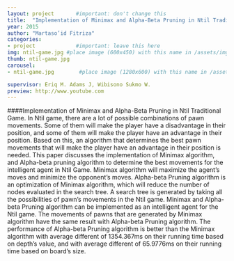 ```yaml
---
layout: project       #important: don't change this
title:  "Implementation of Minimax and Alpha-Beta Pruning in Ntil Traditional Game"
year: 2015
author: "Martaso’id Fitriza"
categories:
- project             #important: leave this here
img: ntil-game.jpg #place image (600x450) with this name in /assets/img/project/
thumb: ntil-game.jpg
carousel:
- ntil-game.jpg        #place image (1280x600) with this name in /assets/img/project/carousel/  

supervisor: Eriq M. Adams J, Wibisono Sukmo W.
preview: http://www.youtube.com
---
```

####Implementation of Minimax and Alpha-Beta Pruning in Ntil Traditional Game.
In Ntil game, there are a lot of possible combinations of pawn movements. Some of them will make the player have a disadvantage in their position, and some of them will make the player have an advantage in their position. Based on this, an algorithm that determines the best pawn movements that will make the player have an advantage in their position is needed.
This paper discusses the implementation of Minimax algorithm, and Alpha-beta pruning algorithm to determine the best movements for the intelligent agent in Ntil Game. Minimax algorithm will maximize the agent’s moves and minimize the opponent’s moves. Alpha-beta Pruning algorithm is an optimization of Minimax algorithm, which will reduce the number of nodes evaluated in the search tree. A search tree is generated by taking all the possibilities of pawn’s movements in the Ntil game. Minimax and Alpha-beta Pruning algorithm can be implemented as an intelligent agent for the Ntil game. The movements of pawns that are generated by Minimax algorithm have the same result with Alpha-beta Pruning algorithm. The performance of Alpha-beta Pruning algorithm is better than the Minimax algorithm with average different of 1354.367ms on their running time based on depth’s value, and with average different of 65.9776ms on their running time based on board’s size.
